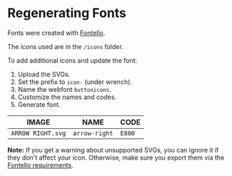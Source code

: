 # Regenerating Fonts

Fonts were created with [Fontello](https://fontello.com/).

The icons used are in the `/icons` folder.

To add additional icons and update the font:

01. Upload the SVGs.
01. Set the prefix to `icon-` (under wrench).
01. Name the webfont `buttonicons`.
01. Customize the names and codes.
01. Generate font.

| IMAGE                 | NAME                 | CODE    |
| --------------------- | -------------------- | ------- |
| `ARROW RIGHT.svg` | `arrow-right` | `E800`  |

**Note:** If you get a warning about unsupported SVGs, you can ignore it if they don't affect your
icon. Otherwise, make sure you export them via the [Fontello
requirements](https://github.com/fontello/fontello/wiki/How-to-use-custom-images).
